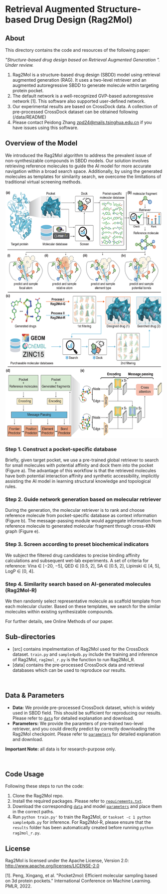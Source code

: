# Retrieval Augmented Structure-based Drug Design (Rag2Mol)

## About
This directory contains the code and resources of the following paper:

<i>"Structure-based drug design based on Retrieval Augmented Generation
". Under review. </i>

1. Rag2Mol is a structure-based drug design (SBDD) model using retrieval augmented generation (RAG). It uses a two-level retriever and an augmented autoregressive SBDD to generate molecule within targeting protein pocket.
2. The default network is a well-recognized GVP-based autoregressive network [1]. This software also supported user-defined network.
3. Our experimental results are based on CrossDock data. A collection of pre-processed CrossDock dataset can be obtained following (/data/README)
3. Please contact Peidong Zhang zpd24@mails.tsinghua.edu.cn if you have issues using this software.

## Overview of the Model
We introduced the Rag2Mol algorithm to address the prevalent issue of non-synthesizable compounds in SBDD models. Our solution involves retrieving reference molecules to guide the AI model for more accurate navigation within a broad search space. Additionally, by using the generated molecules as templates for similarity search, we overcome the limitations of traditional virtual screening methods.

<p align="center">
<img  src="figure/drug_new.png" width="600" height="800" > 
</p>


### Step 1. Construct a pocket-specific database
Briefly, given target pocket, we use a pre-trained global retriever to search for small molecules with potential affinity and dock them into the pocket (Figure a). The advantage of this workflow is that the retrieved molecules have both potential interaction affinity and synthetic accessibility, implicitly assisting the AI model in learning structural knowledge and topological rules. 

### Step 2. Guide network generation based on molecular retriever
During the generation, the molecular retriever is to rank and choose reference molecule from pocket-specific database as context information (Figure b). The message-passing module would aggregate information from reference molecule to generated molecular fragment through cross-KNN graph (Figure e).

### Step 3. Screen according to preset biochemical indicators
We subject the filtered drug candidates to precise binding affinity calculations and subsequent wet-lab experiments. A set of criteria for reference: Vina $\in$ [−20, −5], QED $\in$ [0.5, 2], SA $\in$ [0.5, 2], Lipinski $\in$ [4, 5], LogP $\in$ [0, 4].

### Step 4. Similarity search based on AI-generated molecules (Rag2Mol-R)
We then randomly select representative molecule as scaffold template from each molecular cluster. Based on these templates, we search for the similar molecules within existing synthesizable compounds.

For further details, see Online Methods of our paper. 

## Sub-directories
  - [src] contains impelmentation of Rag2Mol used for the CrossDock dataset. ``train.py`` and ``sample4pdb.py`` include the training and inference of Rag2Mol, ``rag2mol_r.py`` is the function to run Rag2Mol_R.
  - [data] contains the pre-processed CrossDock data and retrieval databases which can be used to reproduce our results.

<br>

## Data & Parameters
  - **Data:** We provide pre-processed CrossDock dataset, which is widely used in SBDD field. This should be sufficient for reproducing our results. Please refer to [`data`](./data/README.md) for detailed explanation and download.
  - **Parameters:** We provide the paramters of pre-trained two-level retriever, and you could directly predict by correctly downloading the Rag2Mol checkpoint. Please refer to [`parameters`](./src/params/README.md) for detailed explanation and download.

**Important Note:** all data is for research-purpose only.

<br>

## Code Usage

Following these steps to run the code:
  1. Clone the Rag2Mol repo.
  2. Install the required packages. Please refer to [`requirements.txt`](./src/requirements.txt).
  3. Download the corresponding [`data`](./data/README.md) and model [`parameters`](./src/params/README.md) and place them in the correct paths.
  2. Run `python train.py'` to train the Rag2Mol, or `taskset -c 1 python sample4pdb.py` for inference. For Rag2Mol-R, please ensure that the `results` folder has been automatically created before running `python rag2mol_r.py`.

## License
Rag2Mol is licensed under the Apache License, Version 2.0: http://www.apache.org/licenses/LICENSE-2.0


[1]. Peng, Xingang, et al. "Pocket2mol: Efficient molecular sampling based on 3d protein pockets." International Conference on Machine Learning. PMLR, 2022.

